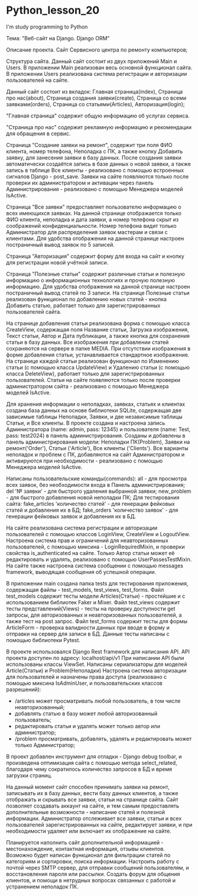 # Python_lesson_20
I'm study programming to Python 

Тема: "Веб-сайт на Django. Django ORM"

Описание проекта.
Сайт Сервисного центра по ремонту компьютеров;

Структура сайта.
Данный сайт состоит из двух приложений Main и Users.
В приложении Main реализован весь основной функционал сайта.
В приложении Users реализована система регистрации и авторизации пользователей на сайте.

Данный сайт состоит из вкладок: Главная страница(index), Страница про нас(about), Страница создания заявки(create), Страница со всеми заявками(orders), Страница со статьями(Articles), Авторизация(login);

"Главная страница" содержит общую информацию об услугах сервиса.

"Страница про нас" содержит рекламную информацию и рекомендации для обращения в сервис.

Страница "Cоздание заявки на ремонт", содержит три поля ФИО клиента, номер телефона, Неполадка с ПК, а также кнопку Добавить заявку, для занесения заявки в базу данных.
После создания заявки автоматически создаётся запись в базе данных о новой заявки, а также запись в таблице Все клиенты - реализовано с помощью встроенных сигналов Django - post_save.
Заявки на сайте появляются только после проверки их администратором и активации через панель Администрирования - реализовано с помощью Менеджера моделей IsActive.

Страница "Все заявки" предоставляет пользователю информацию о всех имеющихся заявках. На данной странице отображается только ФИО клиента, неполадка и дата заявки, а номер телефона скрыт из соображений конфиденциальности.
Номер телефона видит только Администратор для распределения заявок мастерам и связи с клиентами.
Для удобства отображения на данной странице настроен постраничный вывод заявок по 5 записей. 

Страница "Авторизация" содержит форму для входа на сайт и кнопку для регистрации новой учётной записи.

Страница "Полезные статьи" содержит различные статьи и полезную информацию о информационных технологиях и прочую полезную информацию.
Для удобства отображения на данной странице настроен постраничный вывод статей по 3 записи.
На странице Полезные статьи реализован функционал по добавлению новых статей - кнопка Добавить статью, работает только для зарегистрированных пользователей сайта.

На странице добавления статьи реализована форма с помощью класса CreateView, содержащая поля Название статьи, Загрузка изображения, Текст статьи, Автор и Дата публикации, а также кнопка для сохранения статьи в базу данных.
Все изображения при добавлении статей сохраняются на сервере в папке MEDIA. 
При отсутствии изображения в форме добавления статьи, устанавливается стандартное изображение. 
На странице каждой статьи реализован функционал по Изменению статьи (с помощью класса UpdateView) и Удалению статьи (с помощью класса DeleteView), работает только для зарегистрированных пользователей.
Статьи на сайте появляются только после проверки администратором сайта - реализовано с помощью Менеджера моделей IsActive.

Для хранения информации о неполадках, заявках, статьях и клиентах создана база данных на основе библиотеки SQLite, содержащая две зависимые таблицы Неполадки, Заявки, и две независимые таблицы Статьи, и Все клиенты.
В проекте создана и настроена запись Администратора (name: admin, pass: 12345) и пользователя (name: Test, pass: test2024) в панель администрирования.
Созданы и добавлены в панель администрирования модели: Неполадки ПК(Problem), Заявки на ремонт('Order'), Статьи ('Article'), Все клиенты ('Clients').
Все варианты неполадок и проблем с ПК, добавляются на сайт Администратором и активируются при необходимости - реализовано с помощью Менеджера моделей IsActive.

Написаны пользовательские команды(commands):
all - для просмотра всех заявок, без необходимости входа в Панель администрирования;
del '№ заявки' - для быстрого удаления выбранной заявки;
new_problem - для быстрого добавления новой неполадки ПК;
Для тестирования сайта:
fake_articles 'количество статей' - для генерации фейковых статей и добавления их в БД;
fake_orders 'количество заявок' - для генерации фейковых заявок и добавления их в БД.

На сайте реализована система регистрации и авторизации пользователей с помощью классов LoginView, CreateView и LogoutView.
Настроена система прав и ограничений для неавторизованных пользователей, с помощью миксина - LoginRequiredMixin, и проверки свойства is_authenticated на сайте.
Только Автор статьи может её редактировать и удалять, реализовано с помощью UserPassesTestMixin. 
На сайте также настроена система сообщении с помощью messages framework, выводящая сообщения об успешной операции.

В приложении main создана папка tests для тестирования приложения, содержащая файлы - test_models, test_views, test_forms.
Файл test_models содержит тесты модели Articles(Статьи) - простейшие и с использованием библиотек Faker и Mixer.
Файл test_views содержит тесты представлений(Views) - тесты на проверку доступности get запросы, для авторизованных и неавторизованных пользователей, а также тест на post запрос.
Файл test_forms содержит тесты для формы ArticleForm - проверка валидности данных при вводе в форму и отправки на сервер для записи в БД. Данные тесты написаны с помощью библиотеки Pytest.

В проекте использовался Django Rest framework для написания API.
API проекта доступен по адресу: localhost/api/v1
При написании API были использованы классы ViewSet.
Написаны сериализаторы для моделей Article(Статьи) и Problem(Неполадки)
Настроена система авторизации для пользователей и назначены права доступа (реализовано с помощью миксина IsAdminUser, и пользовательских классов разрешений):
- /articles может просматривать любой пользователь, в том числе неавторизованный;
- добавлять статью в базу может любой авторизованный пользователь;
- редактировать статьи и удалять может только автор или администратор;
- /problem просматривать, добавлять, удалять и редактировать может только Администратор;

В проект добавлен инструмент для отладки - Django debug toolbar, и произведена оптимизация сайта с помощью метода select_related, благодаря чему сократилось количество запросов в БД и время загрузки страниц. 

На данный момент сайт способен принимать заявки на ремонт, записывать их в базу данных, вести базу данных клиентов, а также отображать и скрывать все заявки, статьи на странице сайта.
Сайт позволяет создавать аккаунт на сайте, и тем самым предоставлять дополнительные возможности - написание статей и полезной информации.
Администратор отслеживает все заявки, статьи и всех пользователей зарегистрированных на сайте, редактирует заявки, и при необходимости удаляет или включает их отображение на сайте.

Планируется наполнить сайт дополнительной информацией - местонахождение, контактная информация, отзывы клиентов.
Возможно будет написан функционал для фильтрации статей по категориям и сортировки, поиска информации.
Настроить работу с почтой через SMTP сервер, для отправки сообщений пользователям, и восстановления пароля или рассылки.
Создать форум для общения клиентов, и помощи в нетрудных вопросах связанных с работой и устранением неполадок ПК.

